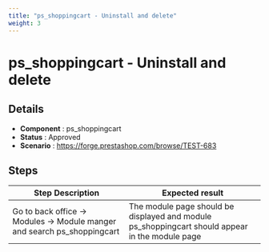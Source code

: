 ```yaml
---
title: "ps_shoppingcart - Uninstall and delete"
weight: 3
---
```


# ps_shoppingcart - Uninstall and delete
## Details
* **Component** : ps_shoppingcart
* **Status** : Approved
* **Scenario** : https://forge.prestashop.com/browse/TEST-683

## Steps
| Step Description | Expected result |
| ----- | ----- |
| Go to back office -> Modules -> Module manger and search ps_shoppingcart | The module page should be displayed and module ps_shoppingcart should appear in the module page |
